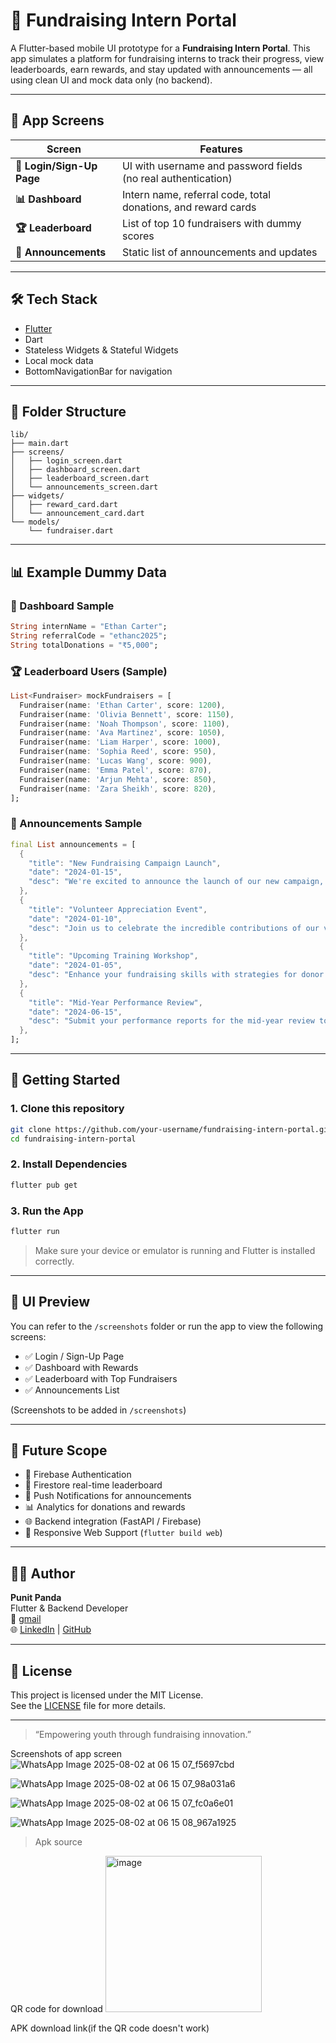 # 🎯 Fundraising Intern Portal

A Flutter-based mobile UI prototype for a **Fundraising Intern Portal**. This app simulates a platform for fundraising interns to track their progress, view leaderboards, earn rewards, and stay updated with announcements — all using clean UI and mock data only (no backend).

---

## 📱 App Screens

| Screen        | Features |
|---------------|----------|
| **🔐 Login/Sign-Up Page** | UI with username and password fields (no real authentication) |
| **📊 Dashboard**         | Intern name, referral code, total donations, and reward cards |
| **🏆 Leaderboard**       | List of top 10 fundraisers with dummy scores |
| **📣 Announcements**     | Static list of announcements and updates |

---

## 🛠️ Tech Stack

- [Flutter](https://flutter.dev/)
- Dart
- Stateless Widgets & Stateful Widgets
- Local mock data
- BottomNavigationBar for navigation

---

## 📂 Folder Structure

```
lib/
├── main.dart
├── screens/
│   ├── login_screen.dart
│   ├── dashboard_screen.dart
│   ├── leaderboard_screen.dart
│   └── announcements_screen.dart
├── widgets/
│   ├── reward_card.dart
│   └── announcement_card.dart
└── models/
    └── fundraiser.dart
```

---

## 📊 Example Dummy Data

### 👤 Dashboard Sample

```dart
String internName = "Ethan Carter";
String referralCode = "ethanc2025";
String totalDonations = "₹5,000";
```

### 🏆 Leaderboard Users (Sample)

```dart
List<Fundraiser> mockFundraisers = [
  Fundraiser(name: 'Ethan Carter', score: 1200),
  Fundraiser(name: 'Olivia Bennett', score: 1150),
  Fundraiser(name: 'Noah Thompson', score: 1100),
  Fundraiser(name: 'Ava Martinez', score: 1050),
  Fundraiser(name: 'Liam Harper', score: 1000),
  Fundraiser(name: 'Sophia Reed', score: 950),
  Fundraiser(name: 'Lucas Wang', score: 900),
  Fundraiser(name: 'Emma Patel', score: 870),
  Fundraiser(name: 'Arjun Mehta', score: 850),
  Fundraiser(name: 'Zara Sheikh', score: 820),
];
```

### 📣 Announcements Sample

```dart
final List announcements = [
  {
    "title": "New Fundraising Campaign Launch",
    "date": "2024-01-15",
    "desc": "We're excited to announce the launch of our new campaign, 'Empower Futures'. Your participation is crucial to its success!"
  },
  {
    "title": "Volunteer Appreciation Event",
    "date": "2024-01-10",
    "desc": "Join us to celebrate the incredible contributions of our volunteers."
  },
  {
    "title": "Upcoming Training Workshop",
    "date": "2024-01-05",
    "desc": "Enhance your fundraising skills with strategies for donor engagement and campaign planning."
  },
  {
    "title": "Mid-Year Performance Review",
    "date": "2024-06-15",
    "desc": "Submit your performance reports for the mid-year review to earn extra rewards!"
  },
];
```

---

## 🚀 Getting Started

### 1. Clone this repository

```bash
git clone https://github.com/your-username/fundraising-intern-portal.git
cd fundraising-intern-portal
```

### 2. Install Dependencies

```bash
flutter pub get
```

### 3. Run the App

```bash
flutter run
```

> Make sure your device or emulator is running and Flutter is installed correctly.

---

## 📸 UI Preview

You can refer to the `/screenshots` folder or run the app to view the following screens:

- ✅ Login / Sign-Up Page
- ✅ Dashboard with Rewards
- ✅ Leaderboard with Top Fundraisers
- ✅ Announcements List

(Screenshots to be added in `/screenshots`)

---

## 🔮 Future Scope

- 🔐 Firebase Authentication
- 🔄 Firestore real-time leaderboard
- 💬 Push Notifications for announcements
- 📊 Analytics for donations and rewards
- 🌐 Backend integration (FastAPI / Firebase)
- 🎨 Responsive Web Support (`flutter build web`)

---

## 👨‍💻 Author

**Punit Panda**  
Flutter & Backend Developer  
📧 [gmail](mailto:punitpanda26022005@gmail.com)  
🌐 [LinkedIn]((https://www.linkedin.com/in/punit-panda-49126b252/)) | [GitHub](https://github.com/dexEnjoyer)

---

## 📜 License

This project is licensed under the MIT License.  
See the [LICENSE](LICENSE) file for more details.

---

> “Empowering youth through fundraising innovation.”

Screenshots of app screen
![WhatsApp Image 2025-08-02 at 06 15 07_f5697cbd](https://github.com/user-attachments/assets/6dfcb141-d09b-47b8-a506-e2da4bce54b1)

![WhatsApp Image 2025-08-02 at 06 15 07_98a031a6](https://github.com/user-attachments/assets/00a13620-070d-41cd-8e92-17196979b384)

![WhatsApp Image 2025-08-02 at 06 15 07_fc0a6e01](https://github.com/user-attachments/assets/25138f61-3340-42ce-a089-9c25e9eeb95a)

![WhatsApp Image 2025-08-02 at 06 15 08_967a1925](https://github.com/user-attachments/assets/5b8f5e1a-1f9d-4d19-923e-68a2a0dee332)


> Apk source 

QR code for download
<img width="250" height="250" alt="image" src="https://github.com/user-attachments/assets/cfb66444-4453-4b22-a358-eda9b27ac004" />


APK download link(if the QR code doesn't work)

[](https://drive.google.com/file/d/1zlHLcYrMAIEx6gFxqigsAVyJ2OVDlVOq/view?usp=sharing)



